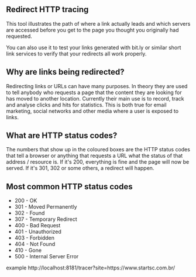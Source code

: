 <h2>Redirect HTTP tracing</h2>
This tool illustrates the path of where a link actually leads and which servers are accessed before you get to the page you thought you originally had requested.

You can also use it to test your links generated with bit.ly or similar short link services to verify that your redirects all work properly.

<h2>Why are links being redirected?</h2>
Redirecting links or URLs can have many purposes. In theory they are used to tell anybody who requests a page that the content they are looking for has moved to another location. Currently their main use is to record, track and analyse clicks and hits for statistics. This is both true for email marketing, social networks and other media where a user is exposed to links.

<h2>What are HTTP status codes?</h2>
The numbers that show up in the coloured boxes are the HTTP status codes that tell a browser or anything that requests a URL what the status of that address / resource is. If it's 200, everything is fine and the page will now be served. If it's 301, 302 or some others, a redirect will happen.

<h2>Most common HTTP status codes</h2>
<ul>
<li>200 - OK</li>
<li>301 - Moved Permanently</li>
<li>302 - Found</li>
<li>307 - Temporary Redirect</li>
<li>400 - Bad Request</li>
<li>401 - Unauthorized</li>
<li>403 - Forbidden</li>
<li>404 - Not Found</li>
<li>410 - Gone</li>
<li>500 - Internal Server Error</li>
</ul>
example 
http://localhost:8181/tracer?site=https://www.startsc.com.br/
